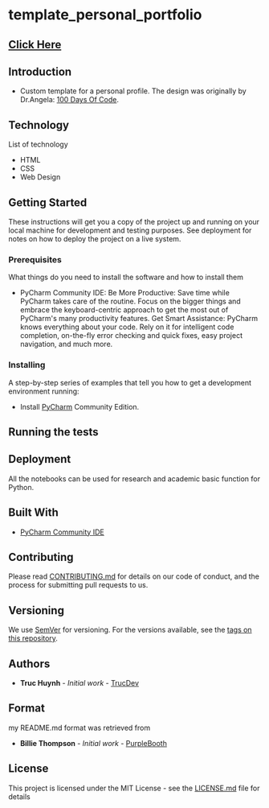 # template_personal_portfolio

## [Click Here](https://jackyhuynh.github.io/CustomPortfolio/)

## Introduction
- Custom template for a personal profile. The design was originally by Dr.Angela: [100 Days Of Code](https://www.udemy.com/course/100-days-of-code).

## Technology
List of technology
- HTML
- CSS
- Web Design

## Getting Started
These instructions will get you a copy of the project up and running on your local machine for development and testing purposes. See deployment for notes on how to deploy the project on a live system.

### Prerequisites
What things do you need to install the software and how to install them
- PyCharm Community IDE: Be More Productive: Save time while PyCharm takes care of the routine. Focus on the bigger things and embrace the keyboard-centric approach to get the most out of PyCharm's many productivity features. Get Smart Assistance: PyCharm knows everything about your code. Rely on it for intelligent code completion, on-the-fly error checking and quick fixes, easy project navigation, and much more.

### Installing
A step-by-step series of examples that tell you how to get a development environment running:
* Install [PyCharm](https://www.jetbrains.com/help/pycharm/installation-guide.html) Community Edition.

## Running the tests


## Deployment
All the notebooks can be used for research and academic basic function for Python. 

## Built With
* [PyCharm Community IDE](https://www.jetbrains.com/pycharm/download/#section=windows) 

## Contributing
Please read [CONTRIBUTING.md](CONTRIBUTING.md) for details on our code of conduct, and the process for submitting pull requests to us.

## Versioning
We use [SemVer](http://semver.org/) for versioning. For the versions available, see the [tags on this repository](). 

## Authors
* **Truc Huynh** - *Initial work* - [TrucDev](https://github.com/jackyhuynh)

## Format
my README.md format was retrieved from
* **Billie Thompson** - *Initial work* - [PurpleBooth](https://github.com/PurpleBooth)

## License
This project is licensed under the MIT License - see the [LICENSE.md](LICENSE.md) file for details

